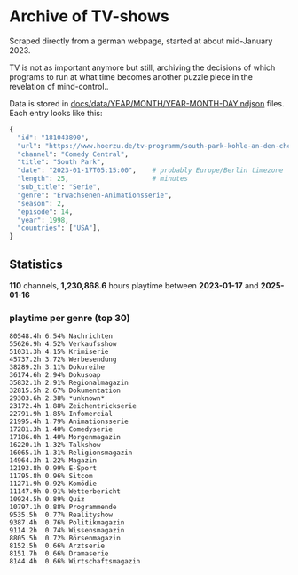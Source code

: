 # Archive of TV-shows

Scraped directly from a german webpage, started at about mid-January 2023.

TV is not as important anymore but still, archiving the decisions of which programs to run at what time
becomes another puzzle piece in the revelation of mind-control.. 

Data is stored in [docs/data/YEAR/MONTH/YEAR-MONTH-DAY.ndjson](docs/data/) files. 
Each entry looks like this:

```python
{
  "id": "181043890", 
  "url": "https://www.hoerzu.de/tv-programm/south-park-kohle-an-den-chefkoch/bid_181043890/", 
  "channel": "Comedy Central", 
  "title": "South Park", 
  "date": "2023-01-17T05:15:00",    # probably Europe/Berlin timezone 
  "length": 25,                     # minutes 
  "sub_title": "Serie", 
  "genre": "Erwachsenen-Animationsserie", 
  "season": 2, 
  "episode": 14, 
  "year": 1998, 
  "countries": ["USA"],
}
```

## Statistics

**110** channels, **1,230,868.6** hours playtime between **2023-01-17** and **2025-01-16**


### playtime per genre (top 30)

    80548.4h 6.54% Nachrichten
    55626.9h 4.52% Verkaufsshow
    51031.3h 4.15% Krimiserie
    45737.2h 3.72% Werbesendung
    38289.2h 3.11% Dokureihe
    36174.6h 2.94% Dokusoap
    35832.1h 2.91% Regionalmagazin
    32815.5h 2.67% Dokumentation
    29303.6h 2.38% *unknown*
    23172.4h 1.88% Zeichentrickserie
    22791.9h 1.85% Infomercial
    21995.4h 1.79% Animationsserie
    17281.3h 1.40% Comedyserie
    17186.0h 1.40% Morgenmagazin
    16220.1h 1.32% Talkshow
    16065.1h 1.31% Religionsmagazin
    14964.3h 1.22% Magazin
    12193.8h 0.99% E-Sport
    11795.8h 0.96% Sitcom
    11271.9h 0.92% Komödie
    11147.9h 0.91% Wetterbericht
    10924.5h 0.89% Quiz
    10797.1h 0.88% Programmende
    9535.5h  0.77% Realityshow
    9387.4h  0.76% Politikmagazin
    9114.2h  0.74% Wissensmagazin
    8805.5h  0.72% Börsenmagazin
    8152.5h  0.66% Arztserie
    8151.7h  0.66% Dramaserie
    8144.4h  0.66% Wirtschaftsmagazin
